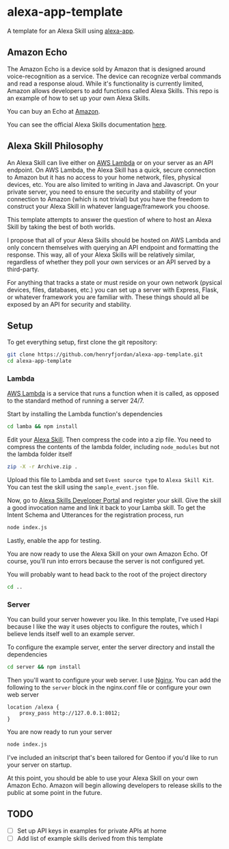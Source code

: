 # alexa-app-template
A template for an Alexa Skill using [alexa-app](http://github.com/matt-kruse/alexa-app).

## Amazon Echo

The Amazon Echo is a device sold by Amazon that is designed around voice-recognition as a service. The device can recognize verbal commands and read a response aloud. While it's functionality is currently limited, Amazon allows developers to add functions called Alexa Skills. This repo is an example of how to set up your own Alexa Skills.

You can buy an Echo at [Amazon](http://www.amazon.com/Amazon-SK705DI-Echo/dp/B00X4WHP5E/).

You can see the official Alexa Skills documentation [here](https://developer.amazon.com/public/solutions/alexa/alexa-skills-kit).

## Alexa Skill Philosophy

An Alexa Skill can live either on [AWS Lambda](https://console.aws.amazon.com/lambda/home) or on your server as an API endpoint. On AWS Lambda, the Alexa Skill has a quick, secure connection to Amazon but it has no access to your home network, files, physical devices, etc. You are also limited to writing in Java and Javascript. On your private server, you need to ensure the security and stability of your connection to Amazon (which is not trivial) but you have the freedom to construct your Alexa Skill in whatever language/framework you choose.

This template attempts to answer the question of where to host an Alexa Skill by taking the best of both worlds.

I propose that all of your Alexa Skills should be hosted on AWS Lambda and only concern themselves with querying an API endpoint and formatting the response. This way, all of your Alexa Skills will be relatively similar, regardless of whether they poll your own services or an API served by a third-party.

For anything that tracks a state or must reside on your own network (pysical devices, files, databases, etc.) you can set up a server with Express, Flask, or whatever framework you are familiar with. These things should all be exposed by an API for security and stability.

## Setup

To get everything setup, first clone the  git repository:
```bash
git clone https://github.com/henryfjordan/alexa-app-template.git
cd alexa-app-template
```

### Lambda

[AWS Lambda](https://console.aws.amazon.com/lambda/home) is a service that runs a function when it is called, as opposed to the standard method of running a server 24/7.

Start by installing the Lambda function's dependencies
```bash
cd lamba && npm install
```

Edit your [Alexa Skill](http://github.com/matt-kruse/alexa-app). Then compress the code into a zip file. You need to compress the contents of the lambda folder, including `node_modules` but not the lambda folder itself
```bash
zip -X -r Archive.zip .
```

Upload this file to Lambda and set `Event source type` to `Alexa Skill Kit`. You can test the skill using the `sample_event.json` file.

Now, go to [Alexa Skills Developer Portal](https://developer.amazon.com/edw/home.html#/skills) and register your skill. Give the skill a good invocation name and link it back to your Lamba skill. To get the Intent Schema and Utterances for the registration process, run
```bash
node index.js
```

Lastly, enable the app for testing.

You are now ready to use the Alexa Skill on your own Amazon Echo. Of course, you'll run into errors because the server is not configured yet.

You will probably want to head back to the root of the project directory
```bash
cd ..
```

### Server

You can build your server however you like. In this template, I've used Hapi because I like the way it uses objects to configure the routes, which I believe lends itself well to an example server.

To configure the example server, enter the server directory and install the dependencies
```bash
cd server && npm install
```

Then you'll want to configure your web server. I use [Nginx](http://www.nginx.com). You can add the following to the `server` block in the nginx.conf file or configure your own web server
```nginx
location /alexa {
    proxy_pass http://127.0.0.1:8012;
}
```

You are now ready to run your server
```bash
node index.js
```

I've included an initscript that's been tailored for Gentoo if you'd like to run your server on startup.

At this point, you should be able to use your Alexa Skill on your own Amazon Echo. Amazon will begin allowing developers to release skills to the public at some point in the future.

## TODO

- [ ] Set up API keys in examples for private APIs at home
- [ ] Add list of example skills derived from this template
